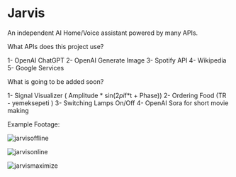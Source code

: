 # Jarvis
An independent AI Home/Voice assistant powered by many APIs.

What APIs does this project use?

1- OpenAI ChatGPT
2- OpenAI Generate Image
3- Spotify API
4- Wikipedia
5- Google Services

What is going to be added soon?

1- Signal Visualizer ( Amplitude * sin(2*pi*f*t + Phase))
2- Ordering Food (TR - yemeksepeti )
3- Switching Lamps On/Off
4- OpenAI Sora for short movie making


Example Footage:

![jarvisoffline](https://github.com/user-attachments/assets/273f193c-5ef5-408a-ab58-0dccf557cb3b)

![jarvisonline](https://github.com/user-attachments/assets/9d0c5ce8-78d6-4b4e-a7b1-35fa76c1531f)

![jarvismaximize](https://github.com/user-attachments/assets/4a165f19-19ac-4674-8e20-876e448a8947)



